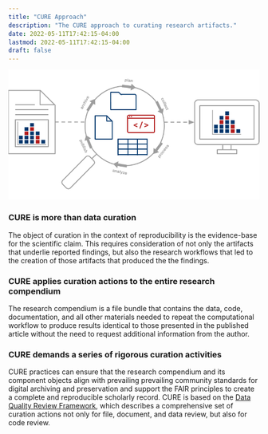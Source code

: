 ```yaml
---
title: "CURE Approach"
description: "The CURE approach to curating research artifacts."
date: 2022-05-11T17:42:15-04:00
lastmod: 2022-05-11T17:42:15-04:00
draft: false
---
```


![High-level diagram of the CURE approach](/about/cureapproach.png)

### CURE is more than data curation

The object of curation in the context of reproducibility is the evidence-base for the scientific claim.  This requires consideration of not only the artifacts that underlie reported findings, but also the research workflows that led to the creation of those artifacts that produced the the findings.

### CURE applies curation actions to the entire research compendium

The research compendium is a file bundle that contains the data, code, documentation, and all other materials needed to repeat the computational workflow to produce results identical to those presented in the published article without the need to request additional information from the author.

### CURE demands a series of rigorous curation activities

CURE practices can ensure that the research compendium and its component objects align with prevailing prevailing community standards for digital archiving and preservation and support the FAIR principles to create a complete and reproducible scholarly record.  CURE is based on the [Data Quality Review Framework](/dqr), which describes a comprehensive set of curation actions not only for file, document, and data review, but also for code review.
